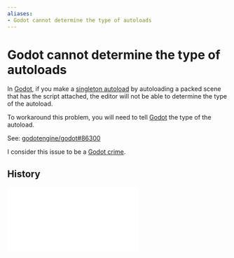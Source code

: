 ```yaml
---
aliases:
- Godot cannot determine the type of autoloads
---
```


# Godot cannot determine the type of autoloads

In [Godot](godot.md), if you make a [singleton autoload](godot-singletons.md) by autoloading a packed scene that has the script attached, the editor will not be able to determine the type of the autoload.

To workaround this problem, you will need to tell [Godot](godot.md) the type of the autoload.

See: [godotengine/godot#86300](https://github.com/godotengine/godot/issues/86300)

I consider this issue to be a [Godot crime](godot-crimes.md).

## History

![20240313_0348](../entries/20240313_0348.md)
